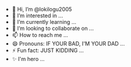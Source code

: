 - 👋 Hi, I’m @lokilogu2005
- 👀 I’m interested in ...
- 🌱 I’m currently learning ...
- 💞️ I’m looking to collaborate on ...
- 📫 How to reach me ...
- 😄 Pronouns: IF YOUR BAD, I'M YOUR DAD ...
- ⚡ Fun fact: JUST KIDDING ...
- ✨ I'm hero ...
<!---
lokilogu2005/lokilogu2005 is a ✨ special ✨ repository because its `README.md` (this file) appears on your GitHub profile.
You can click the Preview link to take a look at your changes.
--->
